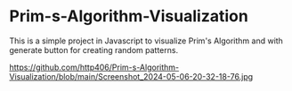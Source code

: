 # Prim-s-Algorithm-Visualization
This is a simple project in Javascript to visualize Prim's Algorithm and with generate button for creating random patterns. 


https://github.com/http406/Prim-s-Algorithm-Visualization/blob/main/Screenshot_2024-05-06-20-32-18-76.jpg
